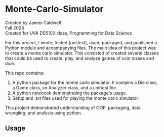 # Monte-Carlo-Simulator
Created by James Caldwell <br>
Fall 2024 <br>
Created for UVA DS5100 class, Programming for Data Science

For this project, I wrote, tested (unittest), used, packaged, and published a Python module and accompanying files. The main idea of this project was to create a monte carlo simulator. This consisted of created several classes that could be used to create, play, and analyze games of coin tosses and dice. <br>

This repo contains: <br>
 1. A python package for the monte carlo simulator. It contains a Die class, a Game class, an Analyzer class, and a unittest file. <br>
 2. A python notebook demonstrating the package's usage. <br>
 3. Setup and .txt files used for playing the monte carlo simulator. <br>

This project demonstrated understanding of OOP, packaging, data wrangling, and analysis using python.

## Usage
